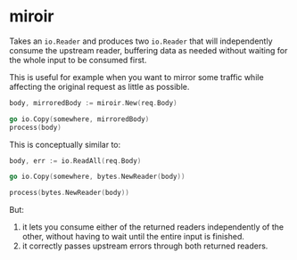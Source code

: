 # miroir

Takes an `io.Reader` and produces two `io.Reader` that will independently consume the upstream reader, buffering data as needed without waiting for the whole input to be consumed first.

This is useful for example when you want to mirror some traffic while affecting the original request as little as possible.

```go
body, mirroredBody := miroir.New(req.Body)

go io.Copy(somewhere, mirroredBody)
process(body)
```

This is conceptually similar to:

```go
body, err := io.ReadAll(req.Body)

go io.Copy(somewhere, bytes.NewReader(body))

process(bytes.NewReader(body))
```

But:

1. it lets you consume either of the returned readers independently of the other, without having to wait until the entire input is finished.
2. it correctly passes upstream errors through both returned readers.


